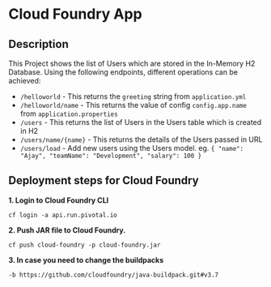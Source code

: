 

# Cloud Foundry App

## Description

This Project shows the list of Users which are stored in the In-Memory H2 Database.
Using the following endpoints, different operations can be achieved:
 - `/helloworld` - This returns the `greeting` string from `application.yml`
 - `/helloworld/name` - This returns the value of config `config.app.name` from `application.properties`
 - `/users` - This returns the list of Users in the Users table which is created in H2
 - `/users/name/{name}` - This returns the details of the Users passed in URL
 - `/users/load` - Add new users using the Users model. 
    eg. `{
        "name": "Ajay",
        "teamName": "Development",
        "salary": 100
        }`

## Deployment steps for Cloud Foundry

<b>1. Login to Cloud Foundry CLI</b>

    cf login -a api.run.pivotal.io

<b>2. Push JAR file to Cloud Foundry.</b>

    cf push cloud-foundry -p cloud-foundry.jar

<b>3. In case you need to change the buildpacks</b>

    -b https://github.com/cloudfoundry/java-buildpack.git#v3.7